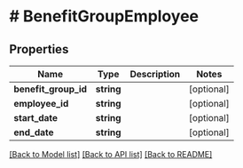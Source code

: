 # # BenefitGroupEmployee

## Properties

Name | Type | Description | Notes
------------ | ------------- | ------------- | -------------
**benefit_group_id** | **string** |  | [optional]
**employee_id** | **string** |  | [optional]
**start_date** | **string** |  | [optional]
**end_date** | **string** |  | [optional]

[[Back to Model list]](../../README.md#models) [[Back to API list]](../../README.md#endpoints) [[Back to README]](../../README.md)
